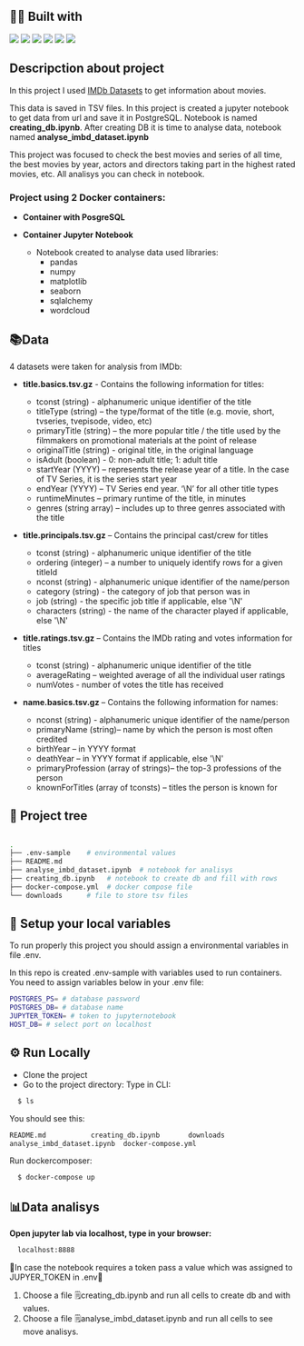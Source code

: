 ## 👨‍💻 Built with
<img src="https://img.shields.io/badge/Python-FFD43B?style=for-the-badge&logo=python&logoColor=blue" /> <img src="https://img.shields.io/badge/Docker-2CA5E0?style=for-the-badge&logo=docker&logoColor=white"/> <img src="https://img.shields.io/badge/PostgreSQL-316192?style=for-the-badge&logo=postgresql&logoColor=white" /> <img src="https://img.shields.io/badge/Jupyter-F37626.svg?&style=for-the-badge&logo=Jupyter&logoColor=white" /> <img src="https://img.shields.io/badge/Pandas-2C2D72?style=for-the-badge&logo=pandas&logoColor=white" /> <img src="https://img.shields.io/badge/Numpy-777BB4?style=for-the-badge&logo=numpy&logoColor=white" />

##  Descripction about project
In this project I used [IMDb Datasets](https://www.imdb.com/interfaces/) to get information about movies.

This data is saved in TSV files. In this project is created a jupyter notebook to get data from url and save it in PostgreSQL. Notebook is named **creating_db.ipynb**. After creating DB it is time to analyse data, notebook named **analyse_imbd_dataset.ipynb**

This project was focused to check the best movies and series of all time, the best movies by year, actors and directors taking part in the highest rated movies, etc. All analisys you can check in notebook.

### Project using 2 Docker containers:

- **Container with PosgreSQL**

- **Container Jupyter Notebook**
    - Notebook created to analyse data used libraries: 
      - pandas
      - numpy
      - matplotlib
      - seaborn
      - sqlalchemy
      - wordcloud

## 📚Data

4 datasets were taken for analysis from IMDb:

- **title.basics.tsv.gz** - Contains the following information for titles:
   - tconst (string) - alphanumeric unique identifier of the title
   - titleType (string) – the type/format of the title (e.g. movie, short, tvseries, tvepisode, video, etc)
   - primaryTitle (string) – the more popular title / the title used by the filmmakers on promotional materials at the point of release
   - originalTitle (string) - original title, in the original language
   - isAdult (boolean) - 0: non-adult title; 1: adult title
   - startYear (YYYY) – represents the release year of a title. In the case of TV Series, it is the series start year
   - endYear (YYYY) – TV Series end year. ‘\N’ for all other title types
   - runtimeMinutes – primary runtime of the title, in minutes
   - genres (string array) – includes up to three genres associated with the title

- **title.principals.tsv.gz** – Contains the principal cast/crew for titles
   - tconst (string) - alphanumeric unique identifier of the title
   - ordering (integer) – a number to uniquely identify rows for a given titleId
   - nconst (string) - alphanumeric unique identifier of the name/person
   - category (string) - the category of job that person was in
   - job (string) - the specific job title if applicable, else '\N'
   - characters (string) - the name of the character played if applicable, else '\N'

- **title.ratings.tsv.gz** – Contains the IMDb rating and votes information for titles
   - tconst (string) - alphanumeric unique identifier of the title
   - averageRating – weighted average of all the individual user ratings
   - numVotes - number of votes the title has received


- **name.basics.tsv.gz** – Contains the following information for names:
   - nconst (string) - alphanumeric unique identifier of the name/person
   - primaryName (string)– name by which the person is most often credited
   - birthYear – in YYYY format
   - deathYear – in YYYY format if applicable, else '\N'
   - primaryProfession (array of strings)– the top-3 professions of the person
   - knownForTitles (array of tconsts) – titles the person is known for




## 🌲 Project tree
```bash

.
├── .env-sample    # environmental values
├── README.md
├── analyse_imbd_dataset.ipynb  # notebook for analisys
├── creating_db.ipynb   # notebook to create db and fill with rows
├── docker-compose.yml  # docker compose file
└── downloads      # file to store tsv files

```
## 🔑 Setup your local variables
To run properly this project you should assign a environmental variables in file .env.

In this repo is created .env-sample with variables used to run containers. You need to assign variables below in your .env file:
```bash
POSTGRES_PS= # database password
POSTGRES_DB= # database name
JUPYTER_TOKEN= # token to jupyternotebook
HOST_DB= # select port on localhost
```
## ⚙️ Run Locally
- Clone the project
- Go to the project directory:
Type in CLI:
```bash
  $ ls
```
You should see this:
```bash
README.md			creating_db.ipynb		downloads
analyse_imbd_dataset.ipynb	docker-compose.yml
```
Run dockercomposer:
```bash
  $ docker-compose up
```


##  📊Data analisys
**Open jupyter lab via localhost, type in your browser:**
```bash
  localhost:8888
```
🚨In case the notebook requires a token pass a value which was assigned to JUPYER_TOKEN in .env🚨

1. Choose a file 🗒️creating_db.ipynb and run all cells to create db and with values.
2. Choose a file 🗒️analyse_imbd_dataset.ipynb and run all cells to see move analisys.
